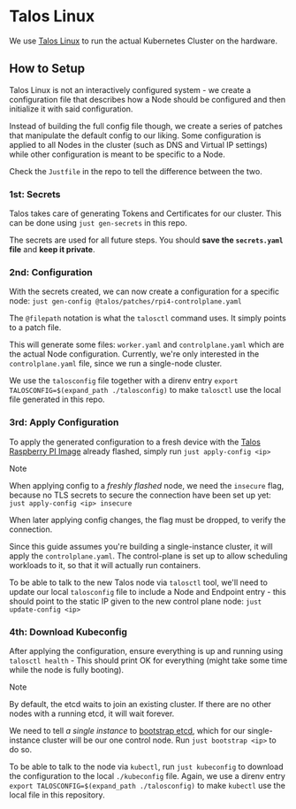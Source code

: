 # Talos Linux

We use [Talos Linux](https://talos.dev) to run the actual Kubernetes Cluster on the hardware.

## How to Setup

Talos Linux is not an interactively configured system - we create a configuration file that describes how a Node should be configured and then initialize it with said configuration.

Instead of building the full config file though, we create a series of patches that manipulate the default config to our liking. Some configuration is applied to all Nodes in the cluster (such as DNS and Virtual IP settings) while other configuration is meant to be specific to a Node.

Check the `Justfile` in the repo to tell the difference between the two.

### 1st: Secrets

Talos takes care of generating Tokens and Certificates for our cluster. This can be done using `just gen-secrets` in this repo.

The secrets are used for all future steps. You should **save the `secrets.yaml` file** and **keep it private**.

### 2nd: Configuration

With the secrets created, we can now create a configuration for a specific node: `just gen-config @talos/patches/rpi4-controlplane.yaml`

The `@filepath` notation is what the `talosctl` command uses. It simply points to a patch file.

This will generate some files: `worker.yaml` and `controlplane.yaml` which are the actual Node configuration. Currently, we're only interested in the `controlplane.yaml` file, since we run a single-node cluster.

We use the `talosconfig` file together with a direnv entry `export TALOSCONFIG=$(expand_path ./talosconfig)` to make `talosctl` use the local file generated in this repo.

### 3rd: Apply Configuration

To apply the generated configuration to a fresh device with the [Talos Raspberry PI Image](https://www.talos.dev/v1.7/talos-guides/install/single-board-computers/rpi_generic/#download-the-image) already flashed, simply run `just apply-config <ip>`

> [!NOTE]
> When applying config to a _freshly flashed_ node, we need the `insecure` flag, because no TLS secrets to secure the connection have been set up yet: `just apply-config <ip> insecure`
>
> When later applying config changes, the flag must be dropped, to verify the connection.

Since this guide assumes you're building a single-instance cluster, it will apply the `controlplane.yaml`. The control-plane is set up to allow scheduling workloads to it, so that it will actually run containers.

To be able to talk to the new Talos node via `talosctl` tool, we'll need to update our local `talosconfig` file to include a Node and Endpoint entry - this should point to the static IP given to the new control plane node: `just update-config <ip>`

### 4th: Download Kubeconfig

After applying the configuration, ensure everything is up and running using `talosctl health` - This should print OK for everything (might take some time while the node is fully booting).

> [!NOTE]
> By default, the etcd waits to join an existing cluster. If there are no other nodes with a running etcd, it will wait forever.
>
> We need to tell _a single instance_ to [bootstrap etcd](https://www.talos.dev/v1.7/learn-more/control-plane/#bootstrapping-the-control-plane), which for our single-instance cluster will be our one control node. Run `just bootstrap <ip>` to do so.

To be able to talk to the node via `kubectl`, run `just kubeconfig` to download the configuration to the local `./kubeconfig` file. Again, we use a direnv entry `export TALOSCONFIG=$(expand_path ./talosconfig)` to make `kubectl` use the local file in this repository.

